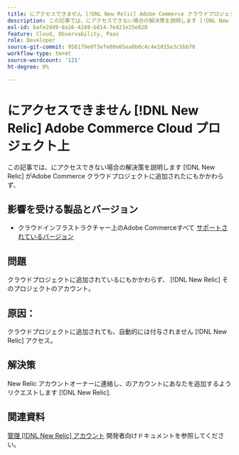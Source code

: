 ```yaml
---
title: にアクセスできません [!DNL New Relic] Adobe Commerce クラウドプロジェクト上
description: この記事では、にアクセスできない場合の解決策を説明します [!DNL New Relic] Adobe Commerceのクラウドプロジェクトに追加された場合でも。
exl-id: bafe2dd9-8a16-4249-b814-7e421e25e828
feature: Cloud, Observability, Paas
role: Developer
source-git-commit: 958179e0f3efe08e65ea8b0c4c4e1015e3c5bb76
workflow-type: tm+mt
source-wordcount: '121'
ht-degree: 0%

---
```


# にアクセスできません [!DNL New Relic] Adobe Commerce Cloud プロジェクト上

この記事では、にアクセスできない場合の解決策を説明します [!DNL New Relic] がAdobe Commerce クラウドプロジェクトに追加されたにもかかわらず、

## 影響を受ける製品とバージョン

* クラウドインフラストラクチャー上のAdobe Commerceすべて [サポートされているバージョン](https://www.adobe.com/content/dam/cc/en/legal/terms/enterprise/pdfs/Adobe-Commerce-Software-Lifecycle-Policy.pdf)

## 問題

クラウドプロジェクトに追加されているにもかかわらず、 [!DNL New Relic] そのプロジェクトのアカウント。

## 原因：

クラウドプロジェクトに追加されても、自動的には付与されません [!DNL New Relic] アクセス。

## 解決策

New Relic アカウントオーナーに連絡し、のアカウントにあなたを追加するようリクエストします [!DNL New Relic].

## 関連資料

[管理 [!DNL New Relic] アカウント](https://devdocs.magento.com/cloud/project/new-relic.html#manage-new-relic-account) 開発者向けドキュメントを参照してください。
